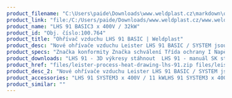 ```yaml
---
product_filename: "C:\Users\paide\Downloads\www.weldplast.cz\markdown\ohrivac-vzduchu-lhs-91-basic.md"
product_link: "file:/C:/Users/paide/Downloads/www.weldplast.cz/www.weldplast.cz/ohrivac-vzduchu-lhs-91-basic"
product_name: "LHS 91 BASIC3 x 400V / 32kW"
product_id: "Obj. číslo:100.764"
product_title: "Ohřívač vzduchu LHS 91 BASIC | Weldplast"
product_desc: "Nové ohřívače vzduchu Leister LHS 91 BASIC / SYSTEM jsou nástupci oblíbených modelů Leister LE 40000.Potenciometrem plynule regulovatelný topný výkonExterní regulace pomocí standardních signálů 4-20 mA nebo 0-10 V ( SYSTEM)"
product_specs: "Značka konformity Značka schválení Třída ochrany I NapětíV~3 x 400 PříkonW32000 FrekvenceHz50 / 60 Max. teplota°C650 Průtok vzduchul/min1100 - 5200 Úroveň hlučnosti LpAdB<70 Rozměry (D x Š x V)mm447 x 312 x 306 Hmotnostkg132 Max. teplota prostředí°C60 Max. vstupní teplota vzduchu°C50"
product_downloads: "LHS 91 - 3D výkresy stáhnout  LHS 91 - manuál SK stáhnout  TECHNOLOGIE HORKÉHO VZDUCHU - katalog stáhnout  LHS 91 - montážní rozměry stáhnout  LHS 91 - produktový list stáhnout  Přechod z LE na LHS stáhnout  LHS - manuál CZ stáhnout"
product_href: "files/leister-process-heat-drawing-lhs-91.zip files/leister-process-heat-drawing-lhs-91.zip files/lhs91-manual-sk-layout-1.pdf files/lhs91-manual-sk-layout-1.pdf files/katalog-ph-web.pdf files/katalog-ph-web.pdf files/lhs-91-montazni-rozmery-leister1.jpg files/lhs-91-montazni-rozmery-leister1.jpg files/lhs-91-produktovy-list.pdf files/lhs-91-produktovy-list.pdf files/prechod-z-le-na-lhs.pdf files/prechod-z-le-na-lhs.pdf files/lhs15-21-41-61-manual-cz.pdf files/lhs15-21-41-61-manual-cz.pdf"
product_desc_2: "Nové ohřívače vzduchu Leister LHS 91 BASIC / SYSTEM jsou nástupci oblíbených modelů Leister LE 40000.Potenciometrem plynule regulovatelný topný výkonExterní regulace pomocí standardních signálů 4-20 mA nebo 0-10 V ( SYSTEM)"
product_accessories: "LHS 91 SYSTEM3 x 400V / 11 kWLHS 91 SYSTEM3 x 400V / 32 kW"
product_similar: ""
---
```

